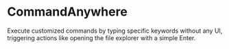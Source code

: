 # CommandAnywhere
Execute customized commands by typing specific keywords without any   UI, triggering actions like opening the file explorer with a simple Enter.
